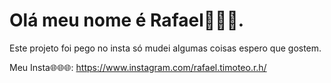 # Olá meu nome é Rafael👋👋👋.

Este projeto foi pego no insta só mudei algumas coisas espero que gostem.

Meu Insta🌐🌐🌐: https://www.instagram.com/rafael.timoteo.r.h/ 

